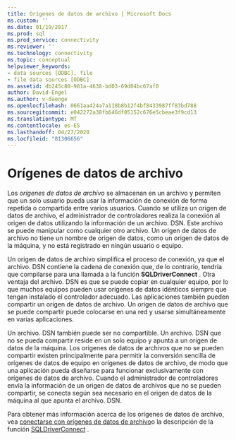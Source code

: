 ```yaml
---
title: Orígenes de datos de archivo | Microsoft Docs
ms.custom: ''
ms.date: 01/19/2017
ms.prod: sql
ms.prod_service: connectivity
ms.reviewer: ''
ms.technology: connectivity
ms.topic: conceptual
helpviewer_keywords:
- data sources [ODBC], file
- file data sources [ODBC]
ms.assetid: db245c80-981a-4638-bd03-69d04bc67af0
author: David-Engel
ms.author: v-daenge
ms.openlocfilehash: 0661aa424a7a118b8b12f4bf8433987ff83bd788
ms.sourcegitcommit: e042272a38fb646df05152c676e5cbeae3f9cd13
ms.translationtype: MT
ms.contentlocale: es-ES
ms.lasthandoff: 04/27/2020
ms.locfileid: "81306656"
---
```

# <a name="file-data-sources"></a>Orígenes de datos de archivo
Los *orígenes de datos de archivo* se almacenan en un archivo y permiten que un solo usuario pueda usar la información de conexión de forma repetida o compartida entre varios usuarios. Cuando se utiliza un origen de datos de archivo, el administrador de controladores realiza la conexión al origen de datos utilizando la información de un archivo. DSN. Este archivo se puede manipular como cualquier otro archivo. Un origen de datos de archivo no tiene un nombre de origen de datos, como un origen de datos de la máquina, y no está registrado en ningún usuario o equipo.  
  
 Un origen de datos de archivo simplifica el proceso de conexión, ya que el archivo. DSN contiene la cadena de conexión que, de lo contrario, tendría que compilarse para una llamada a la función **SQLDriverConnect** . Otra ventaja del archivo. DSN es que se puede copiar en cualquier equipo, por lo que muchos equipos pueden usar orígenes de datos idénticos siempre que tengan instalado el controlador adecuado. Las aplicaciones también pueden compartir un origen de datos de archivo. Un origen de datos de archivo que se puede compartir puede colocarse en una red y usarse simultáneamente en varias aplicaciones.  
  
 Un archivo. DSN también puede ser no compartible. Un archivo. DSN que no se pueda compartir reside en un solo equipo y apunta a un origen de datos de la máquina. Los orígenes de datos de archivos que no se pueden compartir existen principalmente para permitir la conversión sencilla de orígenes de datos de equipo en orígenes de datos de archivo, de modo que una aplicación pueda diseñarse para funcionar exclusivamente con orígenes de datos de archivo. Cuando el administrador de controladores envía la información de un origen de datos de archivos que no se pueden compartir, se conecta según sea necesario en el origen de datos de la máquina al que apunta el archivo. DSN.  
  
 Para obtener más información acerca de los orígenes de datos de archivo, vea [conectarse con orígenes de datos de archivo](../../odbc/reference/develop-app/connecting-using-file-data-sources.md)o la descripción de la función [SQLDriverConnect](../../odbc/reference/syntax/sqldriverconnect-function.md) .
